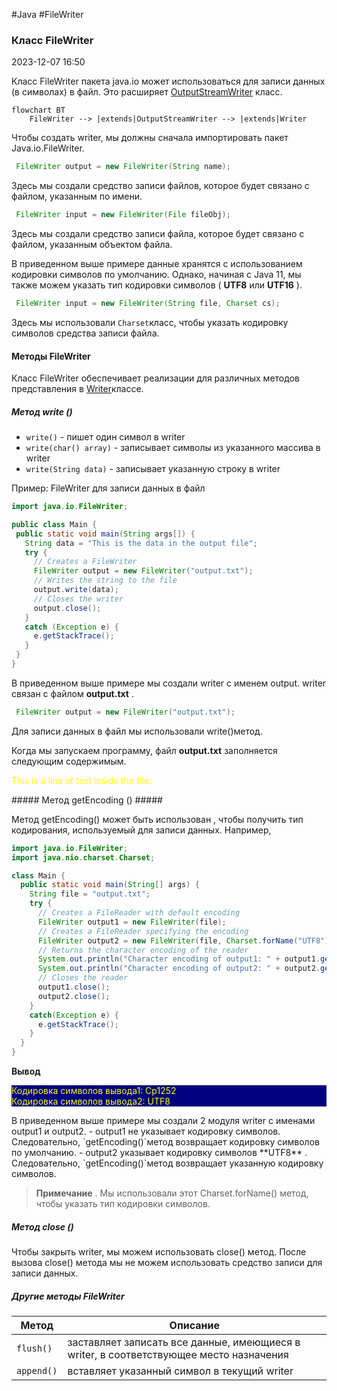 #Java #FileWriter
### Класс FileWriter ###

2023-12-07 16:50

Класс FileWriter  пакета  java.io может использоваться для записи данных (в символах) в файл.
Это расширяет [OutputStreamWriter](OutputStreamWriter) класс.
```mermaid
flowchart BT
    FileWriter --> |extends|OutputStreamWriter --> |extends|Writer
```
Чтобы создать writer, мы должны сначала импортировать пакет Java.io.FileWriter.
```java
 FileWriter output = new FileWriter(String name);
```
Здесь мы создали средство записи файлов, которое будет связано с файлом, указанным по имени.
```java
 FileWriter input = new FileWriter(File fileObj);
```
Здесь мы создали средство записи файла, которое будет связано с файлом, указанным объектом файла.

В приведенном выше примере данные хранятся с использованием кодировки символов по умолчанию. Однако, начиная с Java 11, мы также можем указать тип кодировки символов ( **UTF8** или **UTF16** ).
```java
 FileWriter input = new FileWriter(String file, Charset cs);
```
Здесь мы использовали `Charset`класс, чтобы указать кодировку символов средства записи файла.
#### Методы FileWriter ####

Класс FileWriter обеспечивает реализации для различных методов представления в [Writer](Writer)классе.
##### Метод write () #####

- `write()` - пишет один символ в writer
- `write(char() array)` - записывает символы из указанного массива в writer
- `write(String data)` - записывает указанную строку в writer

 Пример: FileWriter для записи данных в файл
 ```java
import java.io.FileWriter;

public class Main {
  public static void main(String args[]) {
    String data = "This is the data in the output file";
    try {
      // Creates a FileWriter
      FileWriter output = new FileWriter("output.txt");
      // Writes the string to the file
      output.write(data);
      // Closes the writer
      output.close();
    }
    catch (Exception e) {
      e.getStackTrace();
    }
  }
}
```
В приведенном выше примере мы создали writer с именем output. writer связан с файлом **output.txt** .
```java
 FileWriter output = new FileWriter("output.txt");
```
Для записи данных в файл мы использовали write()метод.

Когда мы запускаем программу, файл **output.txt** заполняется следующим содержимым.
<p style="color: yellow">This is a line of text inside the file.</p>
##### Метод getEncoding () #####

Метод getEncoding() может быть использован , чтобы получить тип кодирования, используемый для записи данных. Например,
```java
import java.io.FileWriter;
import java.nio.charset.Charset;

class Main {
  public static void main(String[] args) {
    String file = "output.txt";
    try {
      // Creates a FileReader with default encoding
      FileWriter output1 = new FileWriter(file);
      // Creates a FileReader specifying the encoding
      FileWriter output2 = new FileWriter(file, Charset.forName("UTF8"));
      // Returns the character encoding of the reader
      System.out.println("Character encoding of output1: " + output1.getEncoding());
      System.out.println("Character encoding of output2: " + output2.getEncoding());
      // Closes the reader
      output1.close();
      output2.close();
    }
    catch(Exception e) {
      e.getStackTrace();
    }
  }
}
```
**Вывод**
<p style="background-color:navy; color: yellow">Кодировка символов вывода1: Cp1252<br> Кодировка символов вывода2: UTF8 </p>
В приведенном выше примере мы создали 2 модуля writer с именами output1 и output2.
- output1 не указывает кодировку символов. Следовательно, `getEncoding()`метод возвращает кодировку символов по умолчанию.
- output2 указывает кодировку символов **UTF8** . Следовательно, `getEncoding()`метод возвращает указанную кодировку символов.

>**Примечание** . Мы использовали этот Charset.forName() метод, чтобы указать тип кодировки символов. 

##### Метод close () #####

Чтобы закрыть writer, мы можем использовать close() метод. После вызова close() метода мы не можем использовать средство записи для записи данных.

##### Другие методы FileWriter #####

|Метод|Описание|
|---|---|
|`flush()`|заставляет записать все данные, имеющиеся в writer, в соответствующее место назначения|
|`append()`|вставляет указанный символ в текущий writer|
